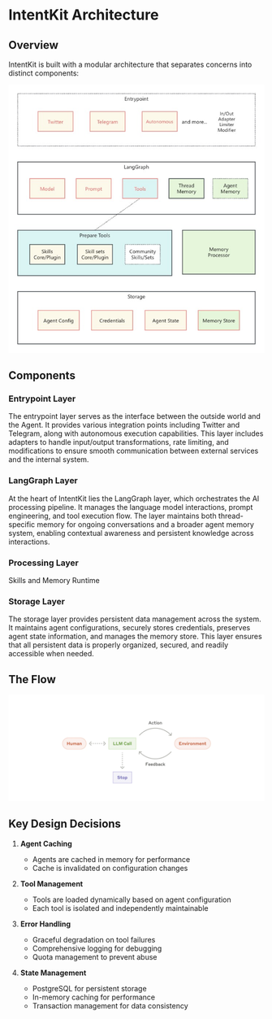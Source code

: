 # IntentKit Architecture

## Overview

IntentKit is built with a modular architecture that separates concerns into distinct components:

![Architecture](docs/arch.jpg)

## Components

### Entrypoint Layer
The entrypoint layer serves as the interface between the outside world and the Agent. It provides various integration points including Twitter and Telegram, along with autonomous execution capabilities. This layer includes adapters to handle input/output transformations, rate limiting, and modifications to ensure smooth communication between external services and the internal system.

### LangGraph Layer
At the heart of IntentKit lies the LangGraph layer, which orchestrates the AI processing pipeline. It manages the language model interactions, prompt engineering, and tool execution flow. The layer maintains both thread-specific memory for ongoing conversations and a broader agent memory system, enabling contextual awareness and persistent knowledge across interactions.

### Processing Layer
Skills and Memory Runtime

### Storage Layer
The storage layer provides persistent data management across the system. It maintains agent configurations, securely stores credentials, preserves agent state information, and manages the memory store. This layer ensures that all persistent data is properly organized, secured, and readily accessible when needed.

## The Flow

![Flow](docs/agent.webp)

## Key Design Decisions

1. **Agent Caching**
   - Agents are cached in memory for performance
   - Cache is invalidated on configuration changes

2. **Tool Management**
   - Tools are loaded dynamically based on agent configuration
   - Each tool is isolated and independently maintainable

3. **Error Handling**
   - Graceful degradation on tool failures
   - Comprehensive logging for debugging
   - Quota management to prevent abuse

4. **State Management**
   - PostgreSQL for persistent storage
   - In-memory caching for performance
   - Transaction management for data consistency
